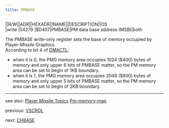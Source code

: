 ```yaml
---
title: PMBASE
---
```

||R/W||ADR||HEXADR||NAME||DESCRIPTION||OS  
|write |54279 |$D407|PMBASE|PM data base address (MSB)|both  
  
The PMBASE write-only register sets the base of memory occupied by Player-Missile Graphics.  
According to bit 4 of [DMACTL](../DMACTL/index.md):  
- when it is 0, the PMG memory area occupies 1024 ($400) bytes of memory and only upper 6 bits of PMBASE matter, so the PM memory area can be set to begin of 1KB boundary.  
- when it is 1, the PMG memory area occupies 2048 ($800) bytes of memory and only upper 5 bits of PMBASE matter, so the PM memory area can be set to begin of 2KB boundary.  
---
see also: [Player Missile Topics](../Pm_topics/index.md) [Pm-memory-map](../Pm-memory-map/index.md)  
  
previous: [VSCROL](../VSCROL/index.md)  
  
next: [CHBASE](../CHBASE/index.md)  
